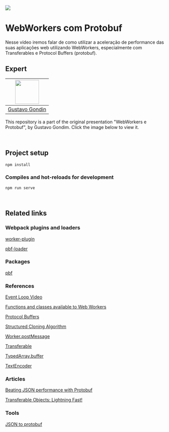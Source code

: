 <img src="https://storage.googleapis.com/golden-wind/experts-club/capa-github.svg" />

# WebWorkers com Protobuf

Nesse vídeo iremos falar de como utilizar a aceleração de performance das suas aplicações web utilizando WebWorkers, especialmente com Transferables e Protocol Buffers (protobuf).

## Expert

| [<img src="https://avatars.githubusercontent.com/u/2074685?v=4" width="75px;"/>](https://github.com/ggondim) |
| :-: |
|[Gustavo Gondin](https://github.com/ggondim)|

This repository is a part of the original presentation "WebWorkers e Protobuf", by Gustavo Gondim. Click the image below to view it.

<br>

## Project setup
```
npm install
```

### Compiles and hot-reloads for development
```
npm run serve
```

<br>

## Related links

### Webpack plugins and loaders

[worker-plugin](https://github.com/GoogleChromeLabs/worker-plugin)

[pbf-loader](https://github.com/trivago/pbf-loader)

### Packages

[pbf](https://github.com/mapbox/pbf)

### References

[Event Loop Video](https://vimeo.com/254947206#t=2364s)

[Functions and classes available to Web Workers](https://developer.mozilla.org/en-US/docs/Web/API/Web_Workers_API/Functions_and_classes_available_to_workers)

[Protocol Buffers](https://developers.google.com/protocol-buffers)

[Structured Cloning Algorithm](https://developer.mozilla.org/en-US/docs/Web/API/Web_Workers_API/Structured_clone_algorithm)

[Worker.postMessage](https://developer.mozilla.org/en-US/docs/Web/API/Worker/postMessage)

[Transferable](https://developer.mozilla.org/en-US/docs/Web/API/Transferable)

[TypedArray.buffer](https://developer.mozilla.org/en-US/docs/Web/JavaScript/Reference/Global_Objects/TypedArray/buffer)

[TextEncoder](https://developer.mozilla.org/en-US/docs/Web/API/TextEncoder)

### Articles

[Beating JSON performance with Protobuf](https://auth0.com/blog/beating-json-performance-with-protobuf/)

[Transferable Objects: Lightning Fast!](https://developers.google.com/web/updates/2011/12/Transferable-Objects-Lightning-Fast)

### Tools

[JSON to protobuf](https://www.site24x7.com/tools/json-to-protobuf.html)
